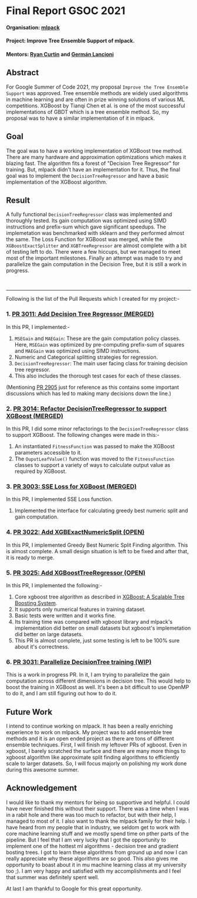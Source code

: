 # Final Report GSOC 2021

#### Organisation: [mlpack](https://github.com/mlpack)

#### Project: Improve Tree Ensemble Support of mlpack.

#### Mentors: [Ryan Curtin](https://github.com/rcurtin) and [Germán Lancioni](https://github.com/gmanlan)

## Abstract
For Google Summer of Code 2021, my proposal `Improve the Tree Ensemble Support` was approved. Tree ensemble methods are widely used algorithms in machine learning and are often in prize winning solutions of various ML competitions. XGBoost by Tianqi Chen et al. is one of the most successful implementations of GBDT which is a tree ensemble method. So, my proposal was to have a similar implementation of it in mlpack.

## Goal
The goal was to have a working implementation of XGBoost tree method. There are many hardware and approximation optimizations which makes it blazing fast. The algorithm fits a forest of "Decision Tree Regressor" for training. But, mlpack didn't have an implementation for it. Thus, the final goal was to implement the `DecisionTreeRegressor` and have a basic implementation of the XGBoost algorithm.

## Result
A fully functional `DecisionTreeRegressor` class was implemented and thoroughly tested. Its gain computation was optimized using SIMD instructions and prefix-sum which gave significant speedups. The implemetation was benchmarked with sklearn and they performed almost the same. The Loss Function for XGBoost was merged, while the `XGBoostExactSplitter` and `XGBTreeRegressor` are almost complete with a bit of testing left to do. There were a few hiccups, but we managed to meet most of the important milestones. Finally an attempt was made to try and parallelize the gain computation in the Decision Tree, but it is still a work in progress.

<br><hr>
Following is the list of the Pull Requests which I created for my project:-

### 1. [PR 3011: Add Decision Tree Regressor (MERGED)](https://github.com/mlpack/mlpack/pull/3011)
In this PR, I implemented:-
1. `MSEGain` and `MAEGain`: These are the gain computation policy classes. Here, `MSEGain` was optimized by pre-computing prefix-sum of squares and `MAEGain` was optimized using SIMD instructions.
2. Numeric and Categorical splitting strategies for regression.
3. `DecisionTreeRegressor`: The main user facing class for training decision tree regressor.
4. This also includes the thorough test cases for each of these classes.

(Mentioning [PR 2905](https://github.com/mlpack/mlpack/pull/2905) just for reference as this contains some important discussions which has led to making many decisions down the line.)

### 2. [PR 3014: Refactor DecisionTreeRegressor to support XGBoost (MERGED)](https://github.com/mlpack/mlpack/pull/3014)
In this PR, I did some minor refactorings to the `DecisionTreeRegressor` class to support XGBoost. The following changes were made in this:-
1. An instantiated `FitnessFunction` was passed to make the XGBoost parameters accessible to it.
2. The `OuputLeafValue()` function was moved to the `FitnessFunction` classes to support a variety of ways to calculate output value as required by XGBoost.

### 3. [PR 3003: SSE Loss for XGBoost (MERGED)](https://github.com/mlpack/mlpack/pull/3003)
In this PR, I implemented SSE Loss function.
1. Implemented the interface for calculating greedy best numeric split and gain computation.

### 4. [PR 3022: Add XGBExactNumericSplit (OPEN)](https://github.com/mlpack/mlpack/pull/3022)
In this PR, I implemented Greedy Best Numeric Split Finding algorithm. This is almost complete. A small design situation is left to be fixed and after that, it is ready to merge.

### 5. [PR 3025: Add XGBoostTreeRegressor (OPEN)](https://github.com/mlpack/mlpack/pull/3025)
In this PR, I implemented the following:-
1. Core xgboost tree algorithm as described in [XGBoost: A Scalable Tree Boosting System](https://arxiv.org/abs/1603.02754).
2. It supports only numerical features in training dataset.
3. Basic tests were written and it works fine.
4. Its training time was compared with xgboost library and mlpack's implementation did better on small datasets but xgboost's implemetation did better on large datasets.
5. This PR is almost complete, just some testing is left to be 100% sure about it's correctness.


### 6. [PR 3031: Parallelize DecisionTree training (WIP)](https://github.com/mlpack/mlpack/pull/3031)
This is a work in progress PR. In it, I am trying to parallelize the gain computation across different dimensions in decision tree. This would help to boost the training in XGBoost as well. It's been a bit difficult to use OpenMP to do it, and I am still figuring out how to do it.


## Future Work
I intend to continue working on mlpack. It has been a really enriching experience to work on mlpack. My project was to add ensemble tree methods and it is an open ended project as there are tons of different ensemble techniques. First, I will finish my leftover PRs of xgboost. Even in xgboost, I barely scratched the surface and there are many more things to xgboost algorithm like approximate split finding algorithms to efficiently scale to larger datasets. So, I will focus majorly on polishing my work done during this awesome summer.

## Acknowledgement
I would like to thank my mentors for being so supportive and helpful. I could have never finished this without their support. There was a time when I was in a rabit hole and there was too much to refactor, but with their help, I managed to most of it. I also want to thank the mlpack family for their help. I have heard from my people that in industry, we seldom get to work with core machine learning stuff and we mostly spend time on pther parts of the pipeline. But I feel that I am very lucky that I got the opportunity to implement one of the hottest ml algorithms - decision tree and gradient bosting trees. I got to learn these algorithms from ground up and now I can really appreciate why these algorithms are so good. This also gives me opportunity to boast about it in mu machine learning class at my university too ;). I am very happy and satisfied with my accomplishments and I feel that summer was definitely spent well.

At last I am thankful to Google for this great opportunity.
